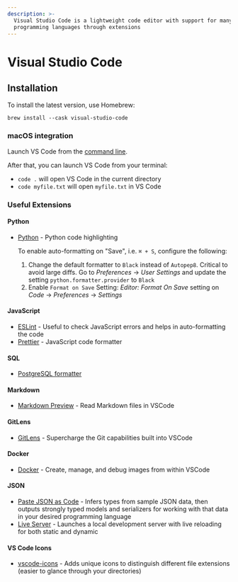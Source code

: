 ```yaml
---
description: >-
  Visual Studio Code is a lightweight code editor with support for many
  programming languages through extensions
---
```


# Visual Studio Code

## Installation

To install the latest version, use Homebrew:

```
brew install --cask visual-studio-code
```

### macOS integration <a href="#macos-integration" id="macos-integration"></a>

Launch VS Code from the [command line](https://code.visualstudio.com/docs/setup/mac#\_launching-from-the-command-line).

After that, you can launch VS Code from your terminal:

* `code .` will open VS Code in the current directory
* `code myfile.txt` will open `myfile.txt` in VS Code

### Useful Extensions <a href="#useful-extensions" id="useful-extensions"></a>

#### Python <a href="#python" id="python"></a>

*   [Python](https://marketplace.visualstudio.com/items?itemName=ms-python.python) - Python code highlighting

    To enable auto-formatting on "Save", i.e. `⌘ + S`, configure the following:

    1. Change the default formatter to `Black` instead of `Autopep8`. Critical to avoid large diffs. Go to _Preferences_ -> _User Settings_ and update the setting `python.formatter.provider` to `Black`
    2. Enable `Format on Save` Setting: _Editor: Format On Save_ setting on _Code_ -> _Preferences_ -> _Settings_

#### JavaScript <a href="#javascript" id="javascript"></a>

* [ESLint](https://marketplace.visualstudio.com/items?itemName=dbaeumer.vscode-eslint) - Useful to check JavaScript errors and helps in auto-formatting the code
* [Prettier](https://marketplace.visualstudio.com/items?itemName=esbenp.prettier-vscode) - JavaScript code formatter

#### SQL <a href="#sql" id="sql"></a>

* [PostgreSQL formatter](https://marketplace.visualstudio.com/items?itemName=bradymholt.pgformatter)

#### Markdown <a href="#markdown" id="markdown"></a>

* [Markdown Preview](https://marketplace.visualstudio.com/items?itemName=shd101wyy.markdown-preview-enhanced) - Read Markdown files in VSCode

#### GitLens <a href="#gitlens" id="gitlens"></a>

* [GitLens](https://marketplace.visualstudio.com/items?itemName=eamodio.gitlens) - Supercharge the Git capabilities built into VSCode

#### Docker <a href="#docker" id="docker"></a>

* [Docker](https://marketplace.visualstudio.com/items?itemName=ms-azuretools.vscode-docker) - Create, manage, and debug images from within VSCode

#### JSON <a href="#json" id="json"></a>

* [Paste JSON as Code](https://marketplace.visualstudio.com/items?itemName=quicktype.quicktype) - Infers types from sample JSON data, then outputs strongly typed models and serializers for working with that data in your desired programming language
* [Live Server](https://marketplace.visualstudio.com/items?itemName=ritwickdey.LiveServer) - Launches a local development server with live reloading for both static and dynamic

#### VS Code Icons <a href="#vs-code-icons" id="vs-code-icons"></a>

* [vscode-icons](https://marketplace.visualstudio.com/items?itemName=vscode-icons-team.vscode-icons) - Adds unique icons to distinguish different file extensions (easier to glance through your directories)
